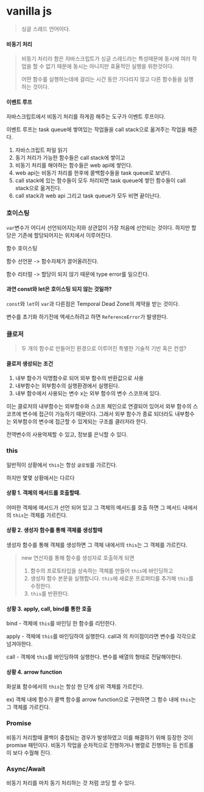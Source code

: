 # vanilla js

> 싱글 스레드 언어이다.

#### 비동기 처리

> 비동기 처리라 함은 자바스크립트가 싱글 스레드라는 특성때문에 동시에 여러 작업을 할 수 없기 때문에 동시는 아니지만 효율적인 실행을 위한것이다.
>
> 어떤 함수를 실행하는데에 걸리는 시간 동안 기다리지 않고 다른 함수들을 실행하는 것이다.

#### 이벤트 루프

자바스크립트에서 비동기 처리를 하게끔 해주는 도구가 이벤트 루프이다.

이벤트 루프는 task queue에 쌓여있는 작업들을 call stack으로 옮겨주는 작업을 해준다.

1. 자바스크립트 파일 읽기
2. 동기 처리가 가능한 함수들은 call stack에 쌓이고
3. 비동기 처리를 해야하는 함수들은 web api에 쌓인다.
4. web api는 비동기 처리를 한후에 콜백함수들을 task queue로 보낸다.
5. call stack에 있는 함수들이 모두 처리되면 task queue에 쌓인 함수들이 call stack으로 옮겨진다.
6. call stack과 web api 그리고 task queue가 모두 비면 끝이난다.

### 호이스팅

`var`변수가 어디서 선언되어지는지와 상관없이 가장 처음에 선언되는 것이다. 하지만 할당은 기존에 할당되어지는 위치에서 이루어진다.

함수 호이스팅

함수 선언문 -> 함수자체가 끌어올려진다.

함수 리터럴 -> 할당이 되지 않기 때문에 type error를 일으킨다.

#### 과연 const와 let은 호이스팅 되지 않는 것일까?

`const`와 `let`이 `var`과 다른점은 Temporal Dead Zone의 제약을 받는 것이다. 

변수를 초기화 하기전에 액세스하려고 하면 `ReferenceError`가 발생한다.

### 클로저

> 두 개의 함수로 만들어진 환경으로 이루어진 특별한 기술적 기반 혹은 컨셉?

#### 클로저 생성되는 조건

1. 내부 함수가 익명함수로 되어 외부 함수의 반환값으로 사용
2. 내부함수는 외부함수의 실행환경에서 실행된다.
3. 내부 함수에서 사용되는 변수 x는 외부 함수의 변수 스코프에 있다.

이는 클로저의 내부함수는 외부함수와 스코프 체인으로 연결되어 있어서 외부 함수의 스코프에 변수에 접근이 가능하기 때문이다. 그래서 외부 함수가 종료 되더라도 내부함수는 외부함수의 변수에 접근할 수 있게되는 구조를 클러저라 한다.

전역변수의 사용억제할 수 있고, 정보를 은닉할 수 있다.

### this

일반적이 상황에서 `this`는 항상 `글로벌`를 가르킨다.

하지만 몇몇 상황에서는 다르다

#### 상황 1. 객체의 메서드를 호출할때.

어떠한 객체에 메서드가 선언 되어 있고 그 객체의 메서드를 호출 하면 그 메서드 내에서의 `this`는 객체를 가르킨다.

#### 상황 2. 생성자 함수를 통해 객체를 생성할때

생성자 함수를 통해 객체를 생성하면 그 객체 내에서의 `this`는 그 객체를 가르킨다.

>  new 연산자를 통해 함수를 생성자로 호출하게 되면
>
> 1. 함수의 프로토타입을 상속하는 객체를 만들어 `this`에 바인딩하고
> 2. 생성자 함수 본문을 실행합니다. `this`에 새로운 프로퍼티를 추가해 `this`를 수정한다.
> 3. `this`를 반환한다.

#### 상황 3. apply, call, bind를 통한 호출

bind - 객체에 `this`를 바인딩 한 함수를 리턴한다.

apply - 객체에 `this`를 바인딩하여 실행한다. call과 의 차이점이라면 변수를 각각으로 넘겨야한다.

call - 객체에 `this`를 바인딩하여 실행한다. 변수를 배열의 형태로 전달해야한다.

#### 상황 4. arrow function

화살표 함수에서의 `this`는 항상 한 단계 상위 객체를 가르킨다. 

ex) 객체 내에 함수가 콜백 함수를 arrow function으로 구현하면 그 함수 내에 `this`는 그 객체를 가르킨다.

### Promise

비동기 처리할때 콜백이 중첩되는 경우가 발생하였고 이를 해결하기 위해 등장한 것이 promise 패턴이다. 비동기 작업을 순차적으로 진행하거나 병렬로 진행하는 등 컨트롤이 보다 수월해 진다.

### Async/Await

비동기 처리를 마치 동기 처리하는 것 처럼 코딩 할 수 있다.